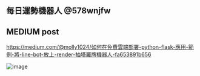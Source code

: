 ## 每日運勢機器人 @578wnjfw

## MEDIUM post
https://medium.com/@molly1024/如何在免費雲端部署-python-flask-應用-範例-將-line-bot-放上-render-抽塔羅牌機器人-fa653891b656

![image](https://github.com/user-attachments/assets/767d2dc0-0f2f-4ba3-bccb-d61dd34374b1)

